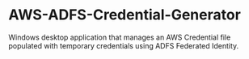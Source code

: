# AWS-ADFS-Credential-Generator
Windows desktop application that manages an AWS Credential file populated with temporary credentials using ADFS Federated Identity.
